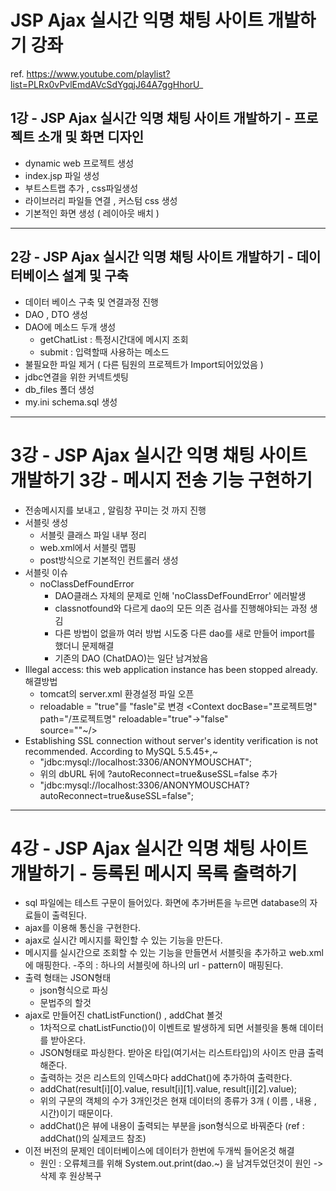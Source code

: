 # JSP Ajax 실시간 익명 채팅 사이트 개발하기 강좌

ref. https://www.youtube.com/playlist?list=PLRx0vPvlEmdAVcSdYgqjJ64A7ggHhorU_

## 1강 - JSP Ajax 실시간 익명 채팅 사이트 개발하기 - 프로젝트 소개 및 화면 디자인

- dynamic web 프로젝트 생성
- index.jsp 파일 생성
- 부트스트랩 추가 , css파일생성
- 라이브러리 파일들 연결 , 커스텀 css 생성
- 기본적인 화면 생성 ( 레이아웃 배치 )
- - -

## 2강 - JSP Ajax 실시간 익명 채팅 사이트 개발하기 - 데이터베이스 설계 및 구축

- 데이터 베이스 구축 및 연결과정 진행 
- DAO , DTO 생성 
- DAO에 메소드 두개 생성 
	- getChatList : 특정시간대에 메시지 조회
	- submit : 입력할때 사용하는 메소드 
- 불필요한 파일 제거 ( 다른 팀원의 프로젝트가 Import되어있었음 )  
- jdbc연결을 위한 커넥트셋팅
- db_files 폴더 생성 
- my.ini schema.sql 생성
- - -

# 3강 - JSP Ajax 실시간 익명 채팅 사이트 개발하기 3강 - 메시지 전송 기능 구현하기

- 전송메시지를 보내고 , 알림창 꾸미는 것 까지 진행 
- 서블릿 생성
	- 서블릿 클래스 파일 내부 정리 
	- web.xml에서 서블릿 맵핑
	- post방식으로 기본적인 컨트롤러 생성 
- 서블릿 이슈 
	- noClassDefFoundError
		- DAO클래스 자체의 문제로 인해 'noClassDefFoundError' 에러발생 
		- classnotfound와 다르게 dao의 모든 의존 검사를 진행해야되는 과정 생김
		- 다른 방법이 없을까 여러 방법 시도중 다른 dao를 새로 만들어 import를 했더니 문제해결 
		- 기존의 DAO (ChatDAO)는 일단 남겨놨음 
- Illegal access: this web application instance has been stopped already.해결방법 
	- tomcat의 server.xml 환경설정 파일 오픈
	- reloadable = "true"를 "fasle"로 변경 
		<Context docBase="프로젝트명"
			path="/프로젝트명"
			reloadable="true"->"false"   
			source=""~/>
- Establishing SSL connection without server's identity verification is not recommended. According to MySQL 5.5.45+,~
	- "jdbc:mysql://localhost:3306/ANONYMOUSCHAT"; 
	-  위의 dbURL 뒤에 ?autoReconnect=true&useSSL=false 추가 
	- "jdbc:mysql://localhost:3306/ANONYMOUSCHAT?autoReconnect=true&useSSL=false";
	
- - -

# 4강 - JSP Ajax 실시간 익명 채팅 사이트 개발하기 - 등록된 메시지 목록 출력하기

- sql 파일에는 테스트 구문이 들어있다. 화면에 추가버튼을 누르면 database의 자료들이 출력된다.
- ajax를 이용해 통신을 구현한다. 
- ajax로 실시간 메시지를 확인할 수 있는 기능을 만든다. 
- 메시지를 실시간으로 조회할 수 있는 기능을 만들면서 서블릿을 추가하고 web.xml에 매핑한다. 
	-주의 : 하나의 서블릿에 하나의 url - pattern이 매핑된다.
- 출력 형태는 JSON형태
	- json형식으로 파싱
	- 문법주의 할것 
- ajax로 만들어진 chatListFunction() , addChat 볼것
	- 1차적으로 chatListFunctio()이 이벤트로 발생하게 되면 서블릿을 통해 데이터를 받아온다.
	- JSON형태로 파싱한다. 받아온 타입(여기서는 리스트타입)의 사이즈 만큼 출력해준다.
	- 출력하는 것은 리스트의 인덱스마다 addChat()에 추가하여 출력한다. 
	- addChat(result[i][0].value, result[i][1].value, result[i][2].value);
	- 위의 구문의 객체의 수가 3개인것은 현재 데이터의 종류가 3개 ( 이름 , 내용 , 시간)이기 때문이다.
	- addChat()은 뷰에 내용이 출력되는 부분을 json형식으로 바꿔준다 (ref : addChat()의 실제코드 참조)
- 이전 버전의 문제인 데이터베이스에 데이터가 한번에 두개씩 들어온것 해결
	- 원인 : 오류체크를 위해 System.out.print(dao.~) 을 남겨두었던것이 원인 -> 삭제 후 원상복구

